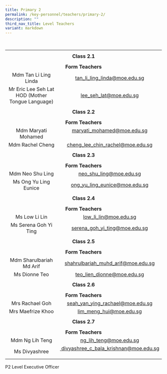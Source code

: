 ```yaml
---
title: Primary 2
permalink: /key-personnel/teachers/primary-2/
description: ""
third_nav_title: Level Teachers
variant: markdown
---
```

<br><table style="margin-left: auto; margin-right: auto;" border="0" width="100%" cellspacing="0">
<tbody>
<tr>
<td style="text-align: center;" colspan="2" height="41"><strong>Class 2.1</strong></td>
</tr>
	
<tr style="text-align: center;"><td colspan="2" style="text-align: center;" height="25"><strong>Form Teachers</strong></td>
</tr>
	
<tr style="text-align: center;"><td width="50%">Mdm Tan Li Ling Linda
</td><td width="50%"><a href="mailto:tan_li_ling_linda@moe.edu.sg" target="">tan_li_ling_linda@moe.edu.sg</a></td>
</tr>
	
<tr style="text-align: center;">
	<td> Mr Eric Lee Seh Lat <br>HOD (Mother Tongue Language)<br></td>
<td><a href="mailto:lee_seh_lat@moe.edu.sg" target="">lee_seh_lat@moe.edu.sg</a></td>
</tr>
	
<tr style="text-align: center;">
<td colspan="2" style="text-align: center;" height="41"><strong>Class 2.2</strong></td>
</tr>
	
<tr style="text-align: center;">
<td colspan="2" style="text-align: center;" height="25"><strong>Form Teachers</strong></td>
</tr>
	
<tr style="text-align: center;">
<td>Mdm Maryati Mohamed</td>
<td><a href="mailto:maryati_mohamed@moe.edu.sg" target="">maryati_mohamed@moe.edu.sg</a><br><br></td>
</tr>
	
<tr style="text-align: center;">
<td>Mdm Rachel Cheng</td>
<td><a href="mailto:cheng_lee_chin_rachel@moe.edu.sg" target="">cheng_lee_chin_rachel@moe.edu.sg</a></td>
</tr>
	
<tr style="text-align: center;">
<td colspan="2" style="text-align: center;" height="41"><strong>Class 2.3</strong></td>
</tr>
	
<tr style="text-align: center;">
<td colspan="2" style="text-align: center;" height="25"><strong>Form Teachers</strong></td>
</tr>
	
<tr style="text-align: center;">
<td>Mdm Neo Shu Ling</td>
<td><a href="mailto:neo_shu_ling@moe.edu.sg" target="">neo_shu_ling@moe.edu.sg</a></td>
</tr>
<tr style="text-align: center;">
<td>Ms Ong Yu Ling Eunice</td>
<td><a href="mailto:ong_yu_ling_eunice@moe.edu.sg" target="">ong_yu_ling_eunice@moe.edu.sg</a></td>
</tr>
	
<tr style="text-align: center;">
<td colspan="2" style="text-align: center;" height="41"><strong>Class 2.4</strong></td>
</tr>
	
<tr style="text-align: center;">
<td colspan="2" style="text-align: center;" height="25"><strong>Form Teachers</strong></td>
</tr>
	
<tr style="text-align: center;">
<td width="50%">Ms Low Li Lin</td>
<td width="50%"><a href="mailto:low_li_lin@moe.edu.sg" target="">low_li_lin@moe.edu.sg</a></td>
</tr>
	
<tr style="text-align: center;">
<td>Ms Serena Goh Yi Ting</td>
<td><a href="mailto:serena_goh_yi_ting@moe.edu.sg" target="">serena_goh_yi_ting@moe.edu.sg</a></td>
</tr>
	
<tr style="text-align: center;">
<td colspan="2" style="text-align: center;" height="41"><strong>Class 2.5</strong></td>
</tr>
	
<tr style="text-align: center;">
<td colspan="2" style="text-align: center;" height="25"><strong>Form Teachers</strong></td>
</tr>
	
<tr style="text-align: center;">
<td>Mdm Sharulbariah Md Arif</td>
<td><a href="mailto:shahrulbariah_muhd_arif@moe.edu.sg" target="">shahrulbariah_muhd_arif@moe.edu.sg</a></td>
</tr>
	
<tr style="text-align: center;">
<td>Ms Dionne Teo</td>
<td><a href="mailto:teo_lien_dionne@moe.edu.sg" target="">teo_lien_dionne@moe.edu.sg</a></td>
</tr>
	
<tr style="text-align: center;">
<td colspan="2" style="text-align: center;" height="41"><strong>Class 2.6</strong></td>
</tr>
	
<tr style="text-align: center;">
<td colspan="2" style="text-align: center;" height="25"><strong>Form Teachers</strong></td>
</tr>
	
<tr style="text-align: center;">
<td> Mrs Rachael Goh </td>
<td><a href="mailto:seah_yan_ying_rachael@moe.edu.sg" target="">seah_yan_ying_rachael@moe.edu.sg</a></td>
</tr>
	
<tr style="text-align: center;">
<td>Mrs Maefrize Khoo</td>
<td><a href="mailto:lim_meng_hui@moe.edu.sg" target="">lim_meng_hui@moe.edu.sg</a></td>
</tr>
	
<tr style="text-align: center;">
<td colspan="2" style="text-align: center;" height="41"><strong>Class 2.7</strong></td>
</tr>

<tr style="text-align: center;">
<td colspan="2" style="text-align: center;" height="25"><strong>Form Teachers</strong></td>
</tr>

<tr style="text-align: center;">
<td>Mdm Ng Lih Teng</td>
<td><a href="mailto:ng_lih_teng@moe.edu.sg" target="">ng_lih_teng@moe.edu.sg</a></td>
</tr>

<tr style="text-align: center;">
<td>Ms Divyashree</td>
<td><a href="mailto:divyashree_c_bala_krishnan@moe.edu.sg" target="">&nbsp;divyashree_c_bala_krishnan@moe.edu.sg</a><br><br></td>
</tr>
</tbody>
</table>P2 Level Executive Officer